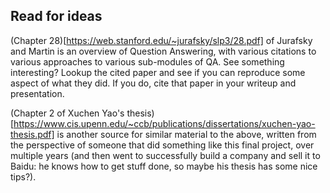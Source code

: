 ## Read for ideas

(Chapter 28)[https://web.stanford.edu/~jurafsky/slp3/28.pdf] of
Jurafsky and Martin is an overview of Question Answering, with various
citations to various approaches to various sub-modules of QA.  See
something interesting?  Lookup the cited paper and see if you can
reproduce some aspect of what they did.  If you do, cite that paper in
your writeup and presentation.

(Chapter 2 of Xuchen Yao's
thesis)[https://www.cis.upenn.edu/~ccb/publications/dissertations/xuchen-yao-thesis.pdf]
is another source for similar material to the above, written from the
perspective of someone that did something like this final project,
over multiple years (and then went to successfully build a company and
sell it to Baidu: he knows how to get stuff done, so maybe his thesis
has some nice tips?).